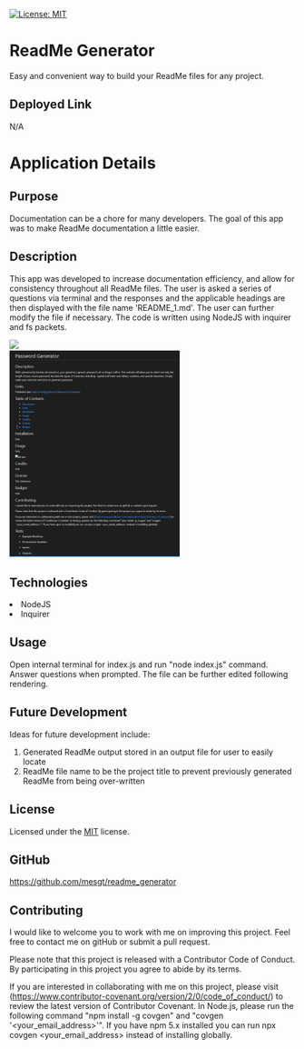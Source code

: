 [![License: MIT](https://img.shields.io/badge/License-MIT-yellow.svg)](https://opensource.org/licenses/MIT)

# ReadMe Generator

Easy and convenient way to build your ReadMe files for any project. 


## Deployed Link

N/A


# Application Details

## Purpose

Documentation can be a chore for many developers. The goal of this app was to make ReadMe documentation a little easier.

## Description

This app was developed to increase documentation efficiency, and allow for consistency throughout all ReadMe files. The user is asked a series of questions via terminal and the responses and the applicable headings are then displayed with the file name 'README_1.md'. The user can further modify the file if necessary. The code is written using NodeJS with inquirer and fs packets. 

![](./assets/gif/readMe_Generator.gif)
<br>
<img src="./assets/images/readMe_Generator1.png" alt="ReadMe Generator" width="300" />


## Technologies

<li>NodeJS </li>
<li>Inquirer </li>


## Usage
Open internal terminal for index.js and run "node index.js" command. Answer questions when prompted. The file can be further edited following rendering.


## Future Development

Ideas for future development include:
1. Generated ReadMe output stored in an output file for user to easily locate
2. ReadMe file name to be the project title to prevent previously generated ReadMe from being over-written 

## License

Licensed under the [MIT](https://opensource.org/licenses/MIT) license.

## GitHub 

https://github.com/mesgt/readme_generator


## Contributing

I would like to welcome you to work with me on improving this project. Feel free to contact me on gitHub or submit a pull request.

Please note that this project is released with a Contributor Code of Conduct. 
By participating in this project you agree to abide by its terms. 

If you are interested in collaborating with me on this project, please visit (https://www.contributor-covenant.org/version/2/0/code_of_conduct/) to review the latest version of Contributor Covenant. In Node.js, please run the following command "npm install -g covgen" and "covgen '<your_email_address>'". If you have npm 5.x installed you can run npx covgen <your_email_address> instead of installing globally.


